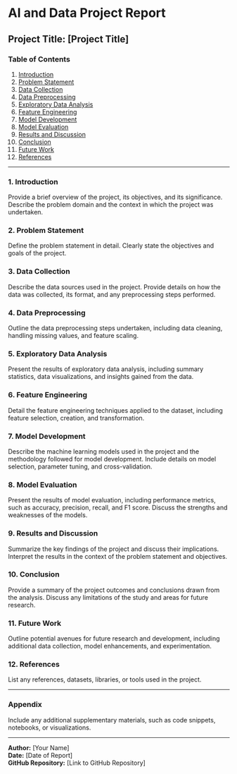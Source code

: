 # AI and Data Project Report

## Project Title: [Project Title]

### Table of Contents
1. [Introduction](#introduction)
2. [Problem Statement](#problem-statement)
3. [Data Collection](#data-collection)
4. [Data Preprocessing](#data-preprocessing)
5. [Exploratory Data Analysis](#exploratory-data-analysis)
6. [Feature Engineering](#feature-engineering)
7. [Model Development](#model-development)
8. [Model Evaluation](#model-evaluation)
9. [Results and Discussion](#results-and-discussion)
10. [Conclusion](#conclusion)
11. [Future Work](#future-work)
12. [References](#references)

---

### 1. Introduction <a name="introduction"></a>
Provide a brief overview of the project, its objectives, and its significance. Describe the problem domain and the context in which the project was undertaken.

### 2. Problem Statement <a name="problem-statement"></a>
Define the problem statement in detail. Clearly state the objectives and goals of the project.

### 3. Data Collection <a name="data-collection"></a>
Describe the data sources used in the project. Provide details on how the data was collected, its format, and any preprocessing steps performed.

### 4. Data Preprocessing <a name="data-preprocessing"></a>
Outline the data preprocessing steps undertaken, including data cleaning, handling missing values, and feature scaling.

### 5. Exploratory Data Analysis <a name="exploratory-data-analysis"></a>
Present the results of exploratory data analysis, including summary statistics, data visualizations, and insights gained from the data.

### 6. Feature Engineering <a name="feature-engineering"></a>
Detail the feature engineering techniques applied to the dataset, including feature selection, creation, and transformation.

### 7. Model Development <a name="model-development"></a>
Describe the machine learning models used in the project and the methodology followed for model development. Include details on model selection, parameter tuning, and cross-validation.

### 8. Model Evaluation <a name="model-evaluation"></a>
Present the results of model evaluation, including performance metrics, such as accuracy, precision, recall, and F1 score. Discuss the strengths and weaknesses of the models.

### 9. Results and Discussion <a name="results-and-discussion"></a>
Summarize the key findings of the project and discuss their implications. Interpret the results in the context of the problem statement and objectives.

### 10. Conclusion <a name="conclusion"></a>
Provide a summary of the project outcomes and conclusions drawn from the analysis. Discuss any limitations of the study and areas for future research.

### 11. Future Work <a name="future-work"></a>
Outline potential avenues for future research and development, including additional data collection, model enhancements, and experimentation.

### 12. References <a name="references"></a>
List any references, datasets, libraries, or tools used in the project.

---

### Appendix
Include any additional supplementary materials, such as code snippets, notebooks, or visualizations.

---

**Author:** [Your Name]  
**Date:** [Date of Report]  
**GitHub Repository:** [Link to GitHub Repository]  
